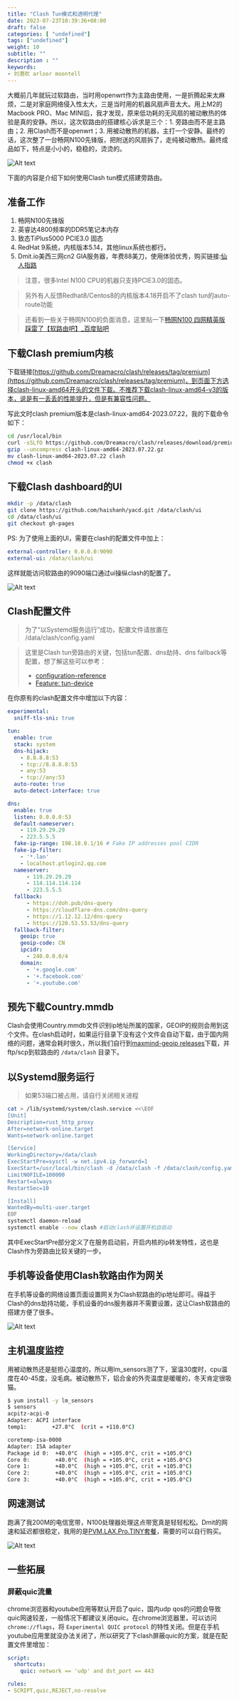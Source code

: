 ```yaml
---
title: "Clash Tun模式和透明代理"
date: 2023-07-23T10:39:36+08:00
draft: false
categories: [ "undefined"]
tags: ["undefined"]
weight: 10
subtitle: ""
description : ""
keywords:
- 刘港欢 arloor moontell
---
```


大概前几年就玩过软路由，当时用openwrt作为主路由使用，一是折腾起来太麻烦，二是对家庭网络侵入性太大，三是当时用的机器风扇声音太大。用上M2的Macbook PRO、Mac MINI后，我才发现，原来低功耗的无风扇的被动散热的体验是真的安静。所以，这次软路由的搭建核心诉求是三个：1. 旁路由而不是主路由；2. 用Clash而不是openwrt；3. 用被动散热的机器，主打一个安静。最终的话，这次整了一台畅网N100先锋版，把附送的风扇拆了，走纯被动散热。最终成品如下，特点是小小的，稳稳的，烫烫的。

![Alt text](/img/8aafce027a7a038b8c86497537075571_0.jpg)

下面的内容是介绍下如何使用Clash tun模式搭建旁路由。
<!--more-->

## 准备工作

1. 畅网N100先锋版
2. 英睿达4800频率的DDR5笔记本内存
3. 致态TiPlus5000 PCIE3.0 固态
4. RedHat 9系统，内核版本5.14，其他linux系统也都行。
5. Dmit.io美西三网cn2 GIA服务器，年费88美刀，使用体验优秀，购买链接:[仙人指路](https://www.dmit.io/aff.php?aff=7132&pid=100)

> 注意，很多Intel N100 CPU的机器只支持PCIE3.0的固态。

> 另外有人反馈Redhat8/Centos8的内核版本4.18开启不了clash tun的auto-route功能

> 还看到一些关于畅网N100的负面消息，这里贴一下[畅网N100 四网精英版 踩雷了【软路由吧】_百度贴吧](https://tieba.baidu.com/p/8518096633?share=9105&fr=sharewise&see_lz=0&share_from=post&sfc=copy&client_type=2&client_version=12.45.7.0&st=1692451415&is_video=false&unique=C11CFEB8D10A93F3B2A32491CD528A31)

## 下载Clash premium内核

下载链接[https://github.com/Dreamacro/clash/releases/tag/premium](https://github.com/Dreamacro/clash/releases/tag/premium)，到页面下方选择clash-linux-amd64开头的文件下载。不推荐下载clash-linux-amd64-v3的版本，说是有一丢丢的性能提升，但是有兼容性问题。

写此文时clash premium版本是clash-linux-amd64-2023.07.22，我的下载命令如下：

```bash
cd /usr/local/bin
curl -sSLfO https://github.com/Dreamacro/clash/releases/download/premium/clash-linux-amd64-2023.07.22.gz
gzip --uncompress clash-linux-amd64-2023.07.22.gz
mv clash-linux-amd64-2023.07.22 clash
chmod +x clash
```

## 下载Clash dashboard的UI

```bash
mkdir -p /data/clash
git clone https://github.com/haishanh/yacd.git /data/clash/ui
cd /data/clash/ui
git checkout gh-pages
```

PS: 为了使用上面的UI，需要在clash的配置文件中加上：


```yaml
external-controller: 0.0.0.0:9090
external-ui: /data/clash/ui
```

这样就能访问软路由的9090端口通过ui操纵clash的配置了。

![Alt text](/img/clash-yacd-ui.png)

## Clash配置文件

> 为了“以Systemd服务运行”成功，配置文件请放置在 /data/clash/config.yaml

> 这里是Clash tun旁路由的关键，包括tun配置、dns劫持、dns fallback等配置，想了解这些可以参考：
> - [configuration-reference](https://dreamacro.github.io/clash/configuration/configuration-reference.html)
> - [Feature: tun-device](https://dreamacro.github.io/clash/premium/tun-device.html)

在你原有的clash配置文件中增加以下内容：

```yaml
experimental:
  sniff-tls-sni: true

tun:
  enable: true
  stack: system
  dns-hijack:
    - 8.8.8.8:53
    - tcp://8.8.8.8:53
    - any:53
    - tcp://any:53
  auto-route: true 
  auto-detect-interface: true 

dns:
  enable: true
  listen: 0.0.0.0:53
  default-nameserver:
    - 119.29.29.29
    - 223.5.5.5
  fake-ip-range: 198.18.0.1/16 # Fake IP addresses pool CIDR
  fake-ip-filter:
    - '*.lan'
    - localhost.ptlogin2.qq.com
  nameserver:
      - 119.29.29.29
      - 114.114.114.114
      - 223.5.5.5
  fallback:
      - https://doh.pub/dns-query
      - https://cloudflare-dns.com/dns-query
      - https://1.12.12.12/dns-query
      - https://120.53.53.53/dns-query
  fallback-filter:
    geoip: true
    geoip-code: CN
    ipcidr:
      - 240.0.0.0/4
    domain:
      - '+.google.com'
      - '+.facebook.com'
      - '+.youtube.com'
```

## 预先下载Country.mmdb

Clash会使用Country.mmdb文件识别ip地址所属的国家，GEOIP的规则会用到这个文件。在clash启动时，如果运行目录下没有这个文件会自动下载，由于国内网络的问题，通常会耗时很久，所以我们自行到[maxmind-geoip releases](https://github.com/Dreamacro/maxmind-geoip/releases)下载，并ftp/scp到软路由的 `/data/clash` 目录下。

## 以Systemd服务运行

> 如果53端口被占用，请自行关闭相关进程

```bash
cat > /lib/systemd/system/clash.service <<\EOF
[Unit]
Description=rust_http_proxy
After=network-online.target
Wants=network-online.target

[Service]
WorkingDirectory=/data/clash
ExecStartPre=sysctl -w net.ipv4.ip_forward=1
ExecStart=/usr/local/bin/clash -d /data/clash -f /data/clash/config.yaml
LimitNOFILE=100000
Restart=always
RestartSec=10

[Install]
WantedBy=multi-user.target
EOF
systemctl daemon-reload
systemctl enable --now clash #启动clash并设置开机自启动
```

其中ExecStartPre部分定义了在服务启动前，开启内核的ip转发特性，这也是Clash作为旁路由比较关键的一步。

## 手机等设备使用Clash软路由作为网关

在手机等设备的网络设置页面设置网关为Clash软路由的ip地址即可。得益于Clash的dns劫持功能，手机设备的dns服务器并不需要设置，这让Clash软路由的搭建方便了很多。

![Alt text](/img/macos-gateway-setting.png)

## 主机温度监控

用被动散热还是挺担心温度的，所以用lm_sensors测了下，室温30度时，cpu温度在40-45度，没毛病。被动散热下，铝合金的外壳温度是暖暖的，冬天肯定很吸猫。

```bash
$ yum install -y lm_sensors
$ sensors
acpitz-acpi-0
Adapter: ACPI interface
temp1:        +27.8°C  (crit = +110.0°C)

coretemp-isa-0000
Adapter: ISA adapter
Package id 0:  +40.0°C  (high = +105.0°C, crit = +105.0°C)
Core 0:        +40.0°C  (high = +105.0°C, crit = +105.0°C)
Core 1:        +40.0°C  (high = +105.0°C, crit = +105.0°C)
Core 2:        +40.0°C  (high = +105.0°C, crit = +105.0°C)
Core 3:        +40.0°C  (high = +105.0°C, crit = +105.0°C)
```

## 网速测试

跑满了我200M的电信宽带，N100处理器处理这点带宽真是轻轻松松。Dmit的网速和延迟都很稳定，我用的是[PVM.LAX.Pro.TINY套餐](https://www.dmit.io/aff.php?aff=7132&pid=100)，需要的可以自行购买。

![Alt text](/img/dmit-lax-pro-speedtest.png)

## 一些拓展

### 屏蔽quic流量

chrome浏览器和youtube应用等默认开启了quic，国内udp qos的问题会导致quic网速较差，一般情况下都建议关闭quic。在chrome浏览器里，可以访问 `chrome://flags`，将 `Experimental QUIC protocol` 的特性关闭。但是在手机youtube应用里就没办法关闭了，所以研究了下clash屏蔽quic的方案，就是在配置文件里增加：

```yaml
script:
  shortcuts:
    quic: network == 'udp' and dst_port == 443

rules:
- SCRIPT,quic,REJECT,no-resolve
```